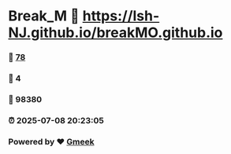 # Break_M :link: https://lsh-NJ.github.io/breakMO.github.io 
### :page_facing_up: [78](https://lsh-NJ.github.io/breakMO.github.io/tag.html) 
### :speech_balloon: 4 
### :hibiscus: 98380 
### :alarm_clock: 2025-07-08 20:23:05 
### Powered by :heart: [Gmeek](https://github.com/Meekdai/Gmeek)
